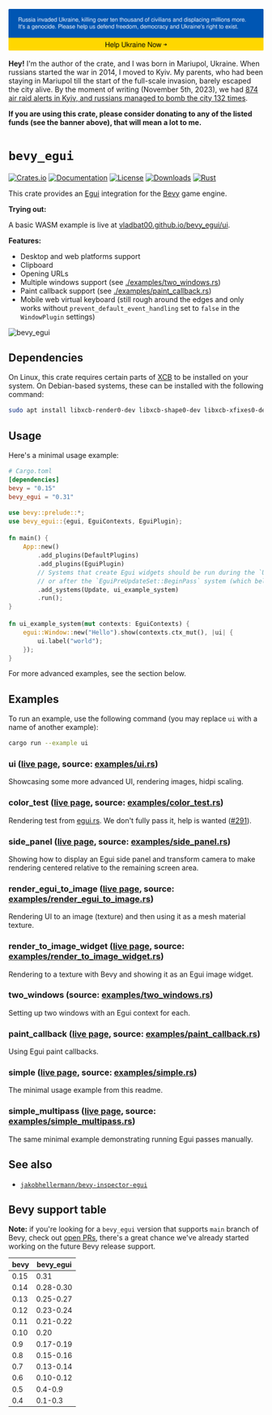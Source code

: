 [![Stand With Ukraine](https://raw.githubusercontent.com/vshymanskyy/StandWithUkraine/main/banner2-direct.svg)](https://stand-with-ukraine.pp.ua)

**Hey!** I'm the author of the crate, and I was born in Mariupol, Ukraine. When russians started the war in 2014, I moved to Kyiv. My parents, who had been staying in Mariupol till the start of the full-scale invasion, barely escaped the city alive. By the moment of writing (November 5th, 2023), we had [874 air raid alerts in Kyiv, and russians managed to bomb the city 132 times](https://air-alarms.in.ua/en/region/kyiv).

**If you are using this crate, please consider donating to any of the listed funds (see the banner above), that will mean a lot to me.**

# `bevy_egui`

[![Crates.io](https://img.shields.io/crates/v/bevy_egui.svg)](https://crates.io/crates/bevy_egui)
[![Documentation](https://docs.rs/bevy_egui/badge.svg)](https://docs.rs/bevy_egui)
[![License](https://img.shields.io/badge/license-MIT-blue.svg)](https://github.com/bevyengine/bevy/blob/master/LICENSE)
[![Downloads](https://img.shields.io/crates/d/bevy_egui.svg)](https://crates.io/crates/bevy_egui)
[![Rust](https://github.com/vladbat00/bevy_egui/workflows/CI/badge.svg)](https://github.com/vladbat00/bevy_egui/actions)

This crate provides an [Egui](https://github.com/emilk/egui) integration for the [Bevy](https://github.com/bevyengine/bevy) game engine.

**Trying out:**

A basic WASM example is live at [vladbat00.github.io/bevy_egui/ui](https://vladbat00.github.io/bevy_egui/ui/).

**Features:**
- Desktop and web platforms support
- Clipboard
- Opening URLs
- Multiple windows support (see [./examples/two_windows.rs](https://github.com/vladbat00/bevy_egui/blob/v0.32.0/examples/two_windows.rs))
- Paint callback support (see [./examples/paint_callback.rs](https://github.com/vladbat00/bevy_egui/blob/v0.32.0/examples/paint_callback.rs))
- Mobile web virtual keyboard (still rough around the edges and only works without `prevent_default_event_handling` set to `false` in the `WindowPlugin` settings)

![bevy_egui](bevy_egui.png)

## Dependencies

On Linux, this crate requires certain parts of [XCB](https://xcb.freedesktop.org/) to be installed on your system. On Debian-based systems, these can be installed with the following command:

```bash
sudo apt install libxcb-render0-dev libxcb-shape0-dev libxcb-xfixes0-dev
```

## Usage

Here's a minimal usage example:
```toml
# Cargo.toml
[dependencies]
bevy = "0.15"
bevy_egui = "0.31"
```

```rust
use bevy::prelude::*;
use bevy_egui::{egui, EguiContexts, EguiPlugin};

fn main() {
    App::new()
        .add_plugins(DefaultPlugins)
        .add_plugins(EguiPlugin)
        // Systems that create Egui widgets should be run during the `Update` Bevy schedule,
        // or after the `EguiPreUpdateSet::BeginPass` system (which belongs to the `PreUpdate` Bevy schedule).
        .add_systems(Update, ui_example_system)
        .run();
}

fn ui_example_system(mut contexts: EguiContexts) {
    egui::Window::new("Hello").show(contexts.ctx_mut(), |ui| {
        ui.label("world");
    });
}

```

For more advanced examples, see the section below.

## Examples

To run an example, use the following command (you may replace `ui` with a name of another example):

```bash
cargo run --example ui
```

### ui ([live page](https://vladbat00.github.io/bevy_egui/ui), source: [examples/ui.rs](https://github.com/vladbat00/bevy_egui/blob/v0.32.0/examples/ui.rs))

Showcasing some more advanced UI, rendering images, hidpi scaling.

### color_test ([live page](https://vladbat00.github.io/bevy_egui/color_test), source: [examples/color_test.rs](https://github.com/vladbat00/bevy_egui/blob/v0.32.0/examples/color_test.rs))

Rendering test from [egui.rs](https://egui.rs). We don't fully pass it, help is wanted ([#291](https://github.com/vladbat00/bevy_egui/issues/291)).

### side_panel ([live page](https://vladbat00.github.io/bevy_egui/side_panel), source: [examples/side_panel.rs](https://github.com/vladbat00/bevy_egui/blob/v0.32.0/examples/side_panel.rs))

Showing how to display an Egui side panel and transform camera to make rendering centered relative to the remaining screen area.

### render_egui_to_image ([live page](https://vladbat00.github.io/bevy_egui/render_egui_to_image), source: [examples/render_egui_to_image.rs](https://github.com/vladbat00/bevy_egui/blob/v0.32.0/examples/render_egui_to_image.rs))

Rendering UI to an image (texture) and then using it as a mesh material texture.

### render_to_image_widget ([live page](https://vladbat00.github.io/bevy_egui/render_to_image_widget), source: [examples/render_to_image_widget.rs](https://github.com/vladbat00/bevy_egui/blob/v0.32.0/examples/render_to_image_widget.rs))

Rendering to a texture with Bevy and showing it as an Egui image widget.

### two_windows (source: [examples/two_windows.rs](https://github.com/vladbat00/bevy_egui/blob/v0.32.0/examples/two_windows.rs))

Setting up two windows with an Egui context for each.

### paint_callback ([live page](https://vladbat00.github.io/bevy_egui/paint_callback), source: [examples/paint_callback.rs](https://github.com/vladbat00/bevy_egui/blob/v0.32.0/examples/paint_callback.rs))

Using Egui paint callbacks.

### simple ([live page](https://vladbat00.github.io/bevy_egui/simple), source: [examples/simple.rs](https://github.com/vladbat00/bevy_egui/blob/v0.32.0/examples/simple.rs))

The minimal usage example from this readme.

### simple_multipass ([live page](https://vladbat00.github.io/bevy_egui/simple_multipass), source: [examples/simple_multipass.rs](https://github.com/vladbat00/bevy_egui/blob/v0.32.0/examples/simple_multipass.rs))

The same minimal example demonstrating running Egui passes manually.

## See also

- [`jakobhellermann/bevy-inspector-egui`](https://github.com/jakobhellermann/bevy-inspector-egui)

## Bevy support table

**Note:** if you're looking for a `bevy_egui` version that supports `main` branch of Bevy, check out [open PRs](https://github.com/vladbat00/bevy_egui/pulls), there's a great chance we've already started working on the future Bevy release support.

| bevy | bevy_egui |
|------|-----------|
| 0.15 | 0.31      |
| 0.14 | 0.28-0.30 |
| 0.13 | 0.25-0.27 |
| 0.12 | 0.23-0.24 |
| 0.11 | 0.21-0.22 |
| 0.10 | 0.20      |
| 0.9  | 0.17-0.19 |
| 0.8  | 0.15-0.16 |
| 0.7  | 0.13-0.14 |
| 0.6  | 0.10-0.12 |
| 0.5  | 0.4-0.9   |
| 0.4  | 0.1-0.3   |

